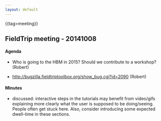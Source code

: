 ```yaml
---
layout: default
---
```


{{tag>meeting}}
## FieldTrip meeting - 20141008

#### Agenda


*  Who is going to the HBM in 2015? Should we contribute to a workshop? (Robert)

*  http://bugzilla.fieldtriptoolbox.org/show_bug.cgi?id=2090 (Robert)


#### Minutes

   * discussed: interactive steps in the tutorials may benefit from video/gifs explaining more clearly what the user is supposed to be doing/seeing. People often get stuck here. Also, consider introducing some expected dwell-time in these sections.


